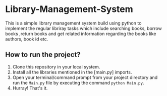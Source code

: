 # Library-Management-System

This is a simple library management system build using python to implement the regular libriray tasks which include searching books, borrow books ,return books and get related information regarding the books like authors, book id etc.

## How to run the project?

1. Clone this repository in your local system.
2. Install all the libraries mentioned in the [main.py] imports.
3. Open your terminal/command prompt from your project directory and run the `Main.py` file by executing the command `python Main.py`.
4. Hurray! That's it.
